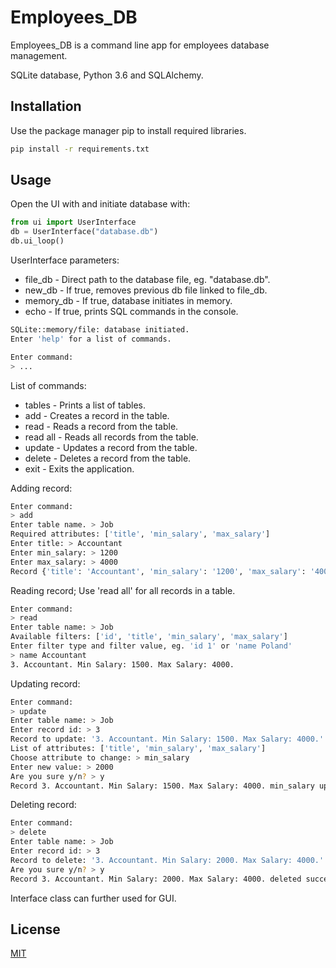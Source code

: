 # Employees_DB

Employees_DB is a command line app for employees database management. 

SQLite database, Python 3.6 and SQLAlchemy.

## Installation

Use the package manager pip to install required libraries.

```bash
pip install -r requirements.txt
```

## Usage

Open the UI with and initiate database with:
```python
from ui import UserInterface
db = UserInterface("database.db")
db.ui_loop()
```
UserInterface parameters:
- file_db - Direct path to the database file, eg. "database.db".
- new_db - If true, removes previous db file linked to file_db.
- memory_db - If true, database initiates in memory.
- echo - If true, prints SQL commands in the console.


```bash
SQLite::memory/file: database initiated.
Enter 'help' for a list of commands.

Enter command:
> ...
```

List of commands:
- tables - Prints a list of tables.
- add - Creates a record in the table.
- read - Reads a record from the table.
- read all - Reads all records from the table.
- update - Updates a record from the table.
- delete - Deletes a record from the table.
- exit - Exits the application.

Adding record:
```bash
Enter command:
> add
Enter table name. > Job
Required attributes: ['title', 'min_salary', 'max_salary']
Enter title: > Accountant
Enter min_salary: > 1200
Enter max_salary: > 4000
Record {'title': 'Accountant', 'min_salary': '1200', 'max_salary': '4000'} added to Job table.
```

Reading record; Use 'read all' for all records in a table.
```bash
Enter command:
> read
Enter table name: > Job
Available filters: ['id', 'title', 'min_salary', 'max_salary']
Enter filter type and filter value, eg. 'id 1' or 'name Poland'
> name Accountant
3. Accountant. Min Salary: 1500. Max Salary: 4000.
```

Updating record:
```bash
Enter command:
> update
Enter table name: > Job
Enter record id: > 3
Record to update: '3. Accountant. Min Salary: 1500. Max Salary: 4000.'
List of attributes: ['title', 'min_salary', 'max_salary']
Choose attribute to change: > min_salary
Enter new value: > 2000
Are you sure y/n? > y
Record 3. Accountant. Min Salary: 1500. Max Salary: 4000. min_salary updated to '2000'.
```

Deleting record:
```bash
Enter command:
> delete
Enter table name: > Job
Enter record id: > 3
Record to delete: '3. Accountant. Min Salary: 2000. Max Salary: 4000.'
Are you sure y/n? > y
Record 3. Accountant. Min Salary: 2000. Max Salary: 4000. deleted successfully.
```

Interface class can further used for GUI.

## License

[MIT](https://choosealicense.com/licenses/mit/)

























